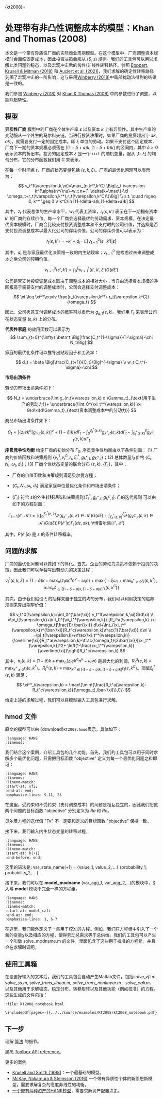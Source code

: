 (kt2008)=
# 处理带有非凸性调整成本的模型：Khan and Thomas (2008)

本文是一个带有异质性厂商的实际商业周期模型。在这个模型中，厂商调整资本规模时会面临固定成本，因此投资决策会服从 $(S,s)$ 规则。我们的工具包可以用以求解此类问题的稳态，以及宏观冲击后的线性/非线性转移路径。参照 [Boppart, Krusell & Mitman (2018)](https://www.sciencedirect.com/science/article/abs/pii/S0165188918300022) 和 [Auclert et al. (2021)](https://onlinelibrary.wiley.com/doi/full/10.3982/ECTA17434)，我们求解的确定性转移路径刻画了宏观冲击的一阶影响，这与采用[Winberry (2018)](https://onlinelibrary.wiley.com/doi/full/10.3982/QE740)中局部扰动法得到的结果是一致的。

我们参照 [Winberry (2018)](https://onlinelibrary.wiley.com/doi/full/10.3982/QE740) 对 [Khan & Thomas (2008)](https://onlinelibrary.wiley.com/doi/abs/10.1111/j.1468-0262.2008.00837.x) 中的参数进行了调整，以剔除趋势性。

## 模型

**异质性厂商** 模型中的厂商在个体生产率 $\varepsilon$ 以及资本 $k$ 上有异质性。其中生产率的变动服从一个外生的马尔科夫链。当进行投资决策时，如果厂商的投资超出 $[-ak,ak]$，就需要支付一定的固定成本，即 $\xi$ 单位的劳动。如果不支付这个固定成本，厂商下一期的资本规模必须落在 $[(1-\delta+a)k,(1-\delta+b)k]$ 的区间内，其中 $\delta>0$ 表示资本的折旧率。投资的固定成本 $\xi$ 是一个 i.i.d. 的随机变量，服从 $[0,\bar{\xi}]$ 的均匀分布，它的分布函数我们用 $G$ 来表示。

在每一个时间点 $t$，厂商的状态变量包括 $(\varepsilon,k,\xi)$。厂商的最优化问题可以表示为：

$$
v_t^1(\varepsilon,k,\xi)=\max_{n,k^*,k^C} \Big[z_t \varepsilon k^{\alpha}n^{\nu}-w_t n+(1-\delta)k+\max\{-\xi \omega_t+r_t(\varepsilon,k^*),r_t(\varepsilon,k^C)\}\Big]
\\
s.t. \quad n\geq 0,  k^* \geq 0
\\
k^C\in [(1-\delta-a)k,(1-\delta+a)k]
$$

其中，$z_t$ 代表总体的生产率水平，$w_t$ 代表工资率，$r_t(\varepsilon,k')$ 表示在下一期拥有资本 $k'$ 的厂商的存续价值。每一个厂商会选择最优的劳动需求、资本规模。在决定最优资本规模时，厂商会比较支付投资调整成本和不支付时的公司价值，并选择是否支付投资调整成本以最大化公司的存续价值。公司的存续价值可以表示为：

$$
r_t(\varepsilon,k') = -k' + d_t\cdot\mathbb{E}[v^0_{t+1}(\varepsilon',k')|\varepsilon]
$$

其中，$d_t$ 是与家庭最优化决策相一致的内生贴现率；$v_{t+1}^0$ 是考虑过未来调整成本之后公司的预期价值。

$$
v_{t+1}^0(\varepsilon',k')=\int_0^{\bar{\xi}} v_{t+1}^1(\varepsilon',k',\xi') G (d\xi')
$$

公司是否支付投资调整成本取决于调整成本的相对大小：当自由选择资本规模的净回报高于需要支付的调整成本时，公司会选择支付调整成本：

$$
\xi \leq \xi^*\equiv \frac{r_t(\varepsilon,k^*)-r_t(\varepsilon,k^C)}{\omega_t}
$$

因此，公司愿意支付调整成本的概率可以表示为 $g_{a,t}(\varepsilon,k)$。我们用 $\Gamma_t$ 来表示公司在状态变量 $(\varepsilon,k)$ 上的分布。


**代表性家庭** 的效用函数可以表示为
$$
\sum_{t=0}^{\infty} \beta^t \Big[\frac{C_t^{1-\sigma}}{1-\sigma}-\chi N_t\Big]
$$

家庭的最优化条件可以推导出贴现因子和工资率：

$$
d_t = \beta \Big[\frac{C_{t+1}}{C_t}\Big]^{-\sigma}
\\
w_t C_t^{-\sigma}=\chi
$$

**市场出清条件**

劳动力市场出清条件如下：

$$
N_t = \underbrace{\int g_{n,t}(\varepsilon,k) d \Gamma_t}_{\text{用于生产的劳动力}}+ \underbrace{\iint_0^{\xi_t^*(\varepsilon,k)} \xi G(d\xi)d\Gamma_t}_{\text{资本调整成本中的劳动力}}
$$

商品市场出清条件如下：

$$
C_t=\int \{z_t \varepsilon k^{\alpha}[g_{n,t}(\varepsilon,k)]^{\nu} + (1-\delta)k\} d \Gamma_t - \int_0^{\xi_t^*(\varepsilon.k)} g_{k^*,t}(\varepsilon,k) d\Gamma_t-\int_{\xi_t^*(\varepsilon.k)}^{\bar{\xi}} g_{k^C,t}(\varepsilon,k) d\Gamma_t
$$

**序贯竞争性均衡** 给定厂商的初始分布 $\Gamma_0$, 序贯竞争性均衡由以下条件刻画： (1) 厂商的价值函数和决策规则 $\{v_t^1,v_t^0,r_t,\xi_t^*,g_{k^*,t},g_{k^C,t}\}$；(2) 总体数量与价格 $\{C_t,N_t,\omega_t,d_t\}$；(3) 厂商个体状态变量的联合分布 $(\varepsilon,k)$, $\{\Gamma_t\}$，其中：

- 厂商的价值函数和决策规则满足贝尔曼方程；

- $\{C_t,N_t,\omega_t,d_t\}$ 满足家庭单位最优化条件和市场出清条件；

- $\{\Gamma_t\}$ 符合 $\varepsilon$的外生转移矩阵和决策规则$\{\xi_t^*,g_{k^*,t},g_{k^C,t}\}$. $\Gamma_t$的迭代规则 可以由如下的方程刻画：

$$
\Gamma_{t+1}(\mathcal{E}',\mathcal{K}')=\int
\left(
\int_0^{\xi_t^*(\varepsilon,k)}\mathcal{I}(g_{k^*,t}(\varepsilon,k)\in \mathcal{K}')G(d\xi)+
\int_{\xi_t^*(\varepsilon,k)}^{\bar{\xi}}\mathcal{I}(g_{k^C,t}(\varepsilon,k)\in \mathcal{K}')G(d\xi)
\right)P(\mathcal{E}'|\varepsilon)\Gamma_t(d \varepsilon, dk), \forall \text{博雷尔集} (\mathcal{E}',\mathcal{K}')
$$

其中，$P(\mathcal{E}'|\varepsilon)$ 是 $\varepsilon$ 的条件转移概率。

## 问题的求解

厂商的最优化问题可以做如下的简化。首先，企业的劳动力决策不依赖于投资的决策，因此我们可以单独写出劳动力的决策过程：

$$
v_t^1(\varepsilon,k,\xi)=(1-\delta)k+\max_{n} (z_t \varepsilon k^{\alpha}n^{\nu} -\omega_t n)
+\max\Big\{-\xi \omega_t+ \max_{k^*\geq0}r_t(\varepsilon,k^*), \max_{k^C\in [(1-\delta-a)k,(1-\delta+a)k]} r_t(\varepsilon,k^C)\Big\}
$$

其次，由于我们假设 $\xi$ 的抽样来自于独立的均匀分布，我们可以利用决策的临界规则来算出期望价值：

$$
v_t^0(\varepsilon,k)=\int_0^{\bar{\xi}} v_t^1(\varepsilon,k,\xi)G(d\xi)
\\
=\pi_t(\varepsilon,k)+\int_0^{\xi_t^*(\varepsilon,k)} [R_t^a(\varepsilon,k)-\xi \omega_t]\frac{1}{\bar{\xi}} d\xi+\int_{\xi_t^*(\varepsilon,k)}^{\bar{\xi}}R_t^c(\varepsilon,k)\frac{1}{\bar{\xi}} d\xi
\\
=\pi_t(\varepsilon,k)+\frac{\xi_t^*(\varepsilon,k)}{\overline{\xi}}R_t^a(\varepsilon,k)-\frac{\omega_t}{2\bar{\xi}}[\xi_t^*(\varepsilon,k)]^2+
\left(1-\frac{\xi_t^*(\varepsilon,k)}{\overline{\xi}}\right)R_t^c(\varepsilon,k)
$$

其中，$\pi_t(\varepsilon,k)\equiv(1-\delta)k+\max_{n} (z_t \varepsilon k^{\alpha}n^{\nu} -\omega_t n)$ 是最大化的利润，$R_t^a(\varepsilon,k)\equiv\max_{k^*\geq0}r_t(\varepsilon,k^*)$。$R_t^c(\varepsilon,k)\equiv\max_{k^C\in [(1-\delta-a)k,(1-\delta+a)k]}r_t(\varepsilon,k^C)$。阈值$\xi_t^*(\varepsilon,k)$ 满足：

$$
\xi^*_t(\varepsilon,k) = \max\{\min\{\frac{R_t^a(\varepsilon,k)-R_t^c(\varepsilon,k)}{\omega_t},\bar{\xi}\},0\}
$$

给定上述的求解过程，我们可以将模型输入工具包进行求解。

## hmod 文件

原文的模型可以由 {download}`KT2008.hmod`表示，具体如下：

```{literalinclude} KT2008.hmod
:language: HANS
:linenos:
```
我们结合这个案例，介绍工具包的几个功能。首先，我们的工具包可以用于同时求解多个最优化问题，只需把目标函数 "objective" 定义为每一个最优化问题之和即可：

```{literalinclude} KT2008.hmod
:language: HANS
:linenos:
:lineno-match:
:start-at: vfi;
:end-at: end;
:emphasize-lines: 9-11, 23
```

在这里，受约束和不受约束（支付调整成本）的问题是相互独立的，因此我们把这两个问题的目标函数 "objective" 分别定义为 *Ra* 和 *Rc*。

贝尔曼方程的迭代值 "Tv" 不一定要和定义的目标函数 "objective" 保持一致。

接下来，我们输入内生状态变量的转移过程。

```{literalinclude} KT2008.hmod
:language: HANS
:linenos:
:lineno-match:
:start-at: k(+1)
:end-before: end;
```

这里的语法是: var_state_name(+1) = {value_1, value_2, ...} {probability_1, probability_2, ...}.

接下来，我们可以在 **model_modname** (var_agg_1, var_agg_2,...)的模块中，引入与 **model** 模块不完全一样的方程组。

```{literalinclude} KT2008.hmod
:language: HANS
:linenos:
:lineno-match:
:start-at: model_cali
:end-at: end;
:emphasize-lines: 1, 6-7
```

在这里，我们额外定义了一些用于校准的方程。例如，我们在方程组中引入了一个新的变量$\chi$以及相应的方程，使得劳动总需求等于总供给。我们的工具包可以产生一个叫做 solve_modname.m 的文件，里面包含了这些用于校准的方程组，并且会在求解时调用。

## 使用工具箱

在设置好输入的文本后，我们的工具包会自动产生Matlab文件，包括*solve_vfi.m*, *solve_ss.m*, *solve_trans_linear.m*, *solve_trans_nonlinear.m*，*solve_cali.m*，以及其他用于求解稳态、稳定分布、转移矩阵以及其他功能（例如校准）的方程。这些生成的文件包括：

```{raw} html
:file: kt2008_notebook.html
```

```{raw} latex
\includepdf[pages=-]{../../source/examples/KT2008/kt2008_notebook.pdf}
```

## 下一步

理解 [算法](toolbox_algorithm) 的细节。

熟悉 [Toolbox API reference](toolbox_api)。

更多的案例:
- [Krusell and Smith (1998)](ks_1998)：一个最基础的模型。
- [McKay, Nakamura & Steinsson (2016)](hank_zlb) 一个带有异质性个体的新凯恩斯模型，需要求解复杂的高度非线性的均衡。
- [一个带有两种资产的HANK模型](hank2_ssj)，需要求解资产配置决策。